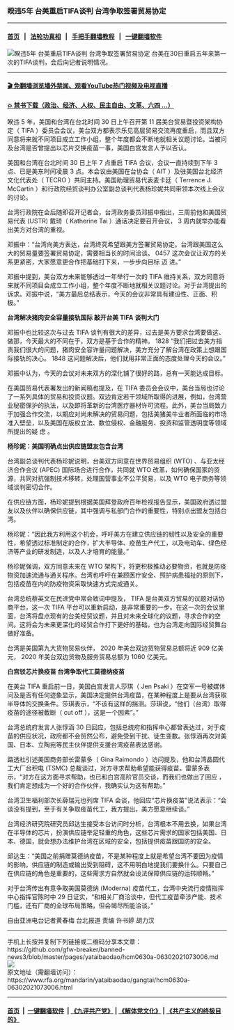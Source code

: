 ### 睽违5年 台美重启TIFA谈判 台湾争取签署贸易协定
------------------------

#### [首页](https://github.com/gfw-breaker/banned-news3/blob/master/README.md) &nbsp;&nbsp;|&nbsp;&nbsp; [法轮功真相](https://github.com/begood0513/basic/blob/master/README.md)  &nbsp;&nbsp;|&nbsp;&nbsp; [手把手翻墙教程](https://github.com/gfw-breaker/guides/wiki)  &nbsp;&nbsp;|&nbsp;&nbsp; [一键翻墙软件](https://github.com/gfw-breaker/nogfw/blob/master/README.md)  



<div id="headerimg">
 <img alt="睽违5年 台美重启TIFA谈判 台湾争取签署贸易协定" src="https://www.rfa.org/mandarin/yataibaodao/gangtai/hcm0630a-06302021073006.html/@@images/5f3cf900-7a32-4e97-950b-30610dafde04.jpeg" title="睽违5年 台美重启TIFA谈判 台湾争取签署贸易协定"/>
 <span class="lead_image_caption">
  台美在30日重启五年来第一次的TIFA谈判，会后向记者说明情况。
 </span>
 <!-- zoomattribute -->
</div>

<hr/>


#### [ 🎬  免翻墙浏览墙外禁闻、观看YouTube热门视频及电视直播](https://github.com/gfw-breaker/HelloWorld)

#### [ 💥  禁书下载（政治、经济、人权、民主自由、文革、六四 ...）](https://github.com/gfw-breaker/books/blob/master/README.md)

<div id="storytext">
 <p class="p1">
  睽违
  <span class="s2">
   5
  </span>
  年，美国和台湾在台北时间
  <span class="s2">
   30
  </span>
  日上午召开第
  <span class="s2">
   11
  </span>
  届美台贸易暨投资架构协定（
  <span class="s2">
   TIFA
  </span>
  ）委员会会议，美台双方都表示乐见高层贸易交流再度重启，而且双方同意将来就不同项目成立工作小组，整个年度都会不断地就相关议题讨论。当被问及台湾是否曾提出以芯片交换疫苗一事，美国白宫发言人予以否认。
 </p>
 <p class="p1">
  美国和台湾在台北时间
  <span class="s2">
   30
  </span>
  日上午
  <span class="s2">
   7
  </span>
  点重启
  <span class="s2">
   TIFA
  </span>
  会议，会议一直持续到下午
  <span class="s2">
   3
  </span>
  点、已是美东时间凌晨
  <span class="s2">
   3
  </span>
  点。本会议由美国在台协会（
  <span class="s2">
   AIT
  </span>
  ）及驻美国台北经济文化代表处（
  <span class="s2">
   TECRO
  </span>
  ）共同主持。美国助理贸易代表麦卡廷（
  <span class="s2">
   Terrence J. McCartin
  </span>
  ）和行政院经贸谈判办公室副总谈判代表杨珍妮共同带领本次线上会议的讨论。
 </p>
 <p class="p1">
  台湾行政院在会后随即召开记者会，台湾政务委员邓振中指出，三周前他和美国贸易代表
  <span class="s2">
   (USTR)
  </span>
  戴琦（
  <span class="s2">
   Katherine Tai
  </span>
  ）通话决定要召开会议，
  <span class="s2">
   3
  </span>
  周内就举办能看出美方对台湾的重视。
 </p>
 <p class="p1">
  邓振中：“台湾向美方表达，台湾终究希望跟美方签署贸易协定。台湾跟美国这么大的贸易量要签署贸易协定，需要相当长的时间洽谈。
  <span class="s2">
   0457
  </span>
  这次会议让双方的关系更紧密，大家愿意更合作把基础打下来，一步步向目标
  <span class="s3">
   迈
  </span>
  进。”
 </p>
 <p class="p1">
  邓振中提到，美台双方未来能够透过一年举行一次的
  <span class="s2">
   TIFA
  </span>
  维持关系，双方同意将来就不同项目会成立工作小组，整个年度不断地就相关议题讨论。对于台湾提出的诉求。邓振中说，“美方最后总结表示，今天的会议非常具有建设性、正面、积极。”
 </p>
 <p class="p1">
  <strong>
   台湾解决猪肉安全容量接轨国际
   <span class="s1">
   </span>
   敲开台美
   <span class="s1">
    TIFA
   </span>
   谈判大门
  </strong>
 </p>
 <p class="p1">
  邓振中也比较这次与过去
  <span class="s2">
   TIFA
  </span>
  谈判有很大的差异，过去是美方要求台湾要做这、做那，今天最大的不同在于，双方是基于合作的精神。
  <span class="s2">
   1828
  </span>
  “我们把过去美方指责我们很大的问题，猪肉安全容许量问题解决，美方充分了解台湾在政策上想跟国际接轨的决心。
  <span class="s2">
   1848
  </span>
  这问题解决后，他们就用非常正面的态度处理今天的会议。”
 </p>
 <p class="p1">
  邓振中认为，今天的会议对未来双方的深化铺了很好的路，总有一天能达成目标。
 </p>
 <p class="p1">
  在美国贸易代表署发出的新闻稿也提及，在
  <span class="s2">
   TIFA
  </span>
  委员会会议中，美台当局也讨论了一系列具体的贸易和投资议题。双边肯定若干领域所取得的进展，例如，台湾营业秘密保护的执法，以及即将革新的台湾医疗器材许可流程。此外，美台当局致力于加强合作交流，以期应对尚未解决的贸易问题，包括美猪美牛业者所面临的市场准入壁垒，以及美国在版权立法、数位侵权、金融服务、投资和监管透明度等领域所提出的疑
  <span class="s3">
   虑
  </span>
  。
  <span class="s2">
  </span>
 </p>
 <p class="p1">
  <strong>
   杨珍妮：美国明确点出供应链盟友包含台湾
  </strong>
 </p>
 <p class="p1">
  台湾副总谈判代表杨珍妮说明，台美双方同意在世界贸易组织
  <span class="s2">
   (WTO)
  </span>
  、与亚太经济合作会议
  <span class="s2">
   (APEC)
  </span>
  国际场合进行合作，共同就
  <span class="s2">
   WTO
  </span>
  改革，如何确保国家的资源，共同对抗强制技术移转，处理国营事业不公平贸易，以及
  <span class="s2">
   WTO
  </span>
  电子商务等领域谈判密切合作。
 </p>
 <p class="p1">
  在供应链方面，杨珍妮提到根据美国拜登政府百年检视报告显示，美国政府透过盟友以及伙伴以确保供应链，其中强调与私部门合作的重要性，特别点出盟友包括台湾。
 </p>
 <p class="p1">
  杨珍妮：“因此我方利用这个机会，呼吁美方在建立供应链的韧性以及安全的重要性，希望透过标准制定的合作，扩大半导体、疫苗生产代工，以及电动车、绿色经济等产业的研发制造，以及人才培育的能量。”
 </p>
 <p class="p1">
  杨珍妮强调，双方同意未来在
  <span class="s2">
   WTO
  </span>
  架构下，将更积极推动必要物资，也就是防疫物资加速流通与通关程序。台湾也呼吁在兼顾医疗安全、照护病患福祉的原则下，包括疫苗在内的防疫物资采取快速方式完成通关。
 </p>
 <p class="p1">
  台湾总统蔡英文在民进党中常会致词中提及，
  <span class="s2">
   TIFA
  </span>
  是台美双方贸易的议题对话协商平台，这一次
  <span class="s2">
   TIFA
  </span>
  平台可以重新启动，是非常重要的一步。在这一次的会议里面，台湾将盘点现有的台美经贸议题，并且对未来全球化的议题，寻求合作的空间。这将会为未来更深化的经贸合作打下更好的基础，也为台湾走向国际经贸舞台做好准备。
 </p>
 <p class="p1">
  台湾是美国第九大货物贸易伙伴，
  <span class="s2">
   2020
  </span>
  年美台双边货物贸易总额将近
  <span class="s2">
   909
  </span>
  亿美元，
  <span class="s2">
   2020
  </span>
  年美台双边货物及服务贸易总额为
  <span class="s2">
   1060
  </span>
  亿美元。
  <span class="s2">
  </span>
 </p>
 <p class="p1">
  <strong>
   白宫驳芯片换疫苗
   <span class="s1">
   </span>
   台湾争取代工莫德纳疫苗
  </strong>
 </p>
 <p class="p1">
  在美台
  <span class="s2">
   TIFA
  </span>
  重启前一日，美国白宫发言人莎琪（
  <span class="s2">
   Jen Psaki
  </span>
  ）在空军一号被媒体问及是否有任何迹象显示，美国决定提供台湾疫苗，在某种程度上是要从台湾获取半导体的交换条件。莎琪表示，“不该有这样的揣测。莎琪说，“他们（台湾）取得疫苗的途径被截断（
  <span class="s2">
   cut off
  </span>
  ），这是一个因素”。”
 </p>
 <p class="p1">
  台湾总统府发言人张惇涵
  <span class="s2">
   30
  </span>
  日回应，包括总统府和指挥中心都曾表达过，对于疫苗的供应状况，政府都不会贸然公布，避免受到干扰、徒生变数。张惇涵再次对美国、日本、立陶宛等民主伙伴提供支援台湾疫苗表达感谢。
 </p>
 <p class="p1">
  路透社引述美国商务部长雷蒙多（
  <span class="s2">
   Gina Raimondo
  </span>
  ）访问提及，他和台湾晶圆代工大厂台积电
  <span class="s2">
   (TSMC)
  </span>
  总裁谈过，对方寻求帮助希望能获得疫苗。雷蒙多表示，“对方在这方面寻求帮助，也已和白宫高阶官员交谈，而我们也做出了回应
  <span class="s2">
  </span>
  ，我们肯定想成为一个好的合作伙伴，我确实认为这有帮助。”
 </p>
 <p class="p1">
  台湾卫生福利部次长薛瑞元也列席
  <span class="s2">
   TIFA
  </span>
  会谈，他回应“芯片换疫苗”说法表示：“会谈没有提到，至于有关争取疫苗代工，我方提出，美方愿意继续谈。”
 </p>
 <p class="p1">
  台湾经济研究院研究员邱达生接受本台访问时分析，台湾根本不用去换，如果台湾在半导体的芯片，扮演供应链举足轻重的角色，这些芯片需求的国家包括美国、日本、德国，就会想办法维护台湾在区域的安全，包括提供疫苗跟国防的安全。
 </p>
 <p class="p1">
  邱达生：“美国之前捐赠莫德纳疫苗，不是某种程度上就是希望台湾不要因为疫情的影响，供应链的制造或输出受到阻碍，这不用明白地提我们要换什么。只要自己在供应链的角色是重要的，这些需求方自然就会设法保障供应链的运转顺畅。”
 </p>
 <p class="p1">
  对于台湾传出有意争取美国莫德纳
  <span class="s2">
   (Moderna)
  </span>
  疫苗代工，台湾中央流行疫情指挥中心指挥官陈时中
  <span class="s2">
   29
  </span>
  日证实，“和相关厂商洽谈中，但代工疫苗牵涉产能、技术门槛，还有厂商的全球布局策略，但会竭尽所能洽谈。”
 </p>
 <p class="p2">
 </p>
 <p class="p3">
  自由亚洲电台记者黄春梅
  <span class="s2">
  </span>
  台北报道
  <span class="s4">
  </span>
  责编
  <span class="s4">
  </span>
  许书婷
  <span class="s4">
  </span>
  胡力汉
 </p>
</div>

<hr/>
手机上长按并复制下列链接或二维码分享本文章：<br/>
https://github.com/gfw-breaker/banned-news3/blob/master/pages/yataibaodao/hcm0630a-06302021073006.md <br/>
<a href='https://github.com/gfw-breaker/banned-news3/blob/master/pages/yataibaodao/hcm0630a-06302021073006.md'><img src='https://github.com/gfw-breaker/banned-news3/blob/master/pages/yataibaodao/hcm0630a-06302021073006.md.png'/></a> <br/>
原文地址（需翻墙访问）：https://www.rfa.org/mandarin/yataibaodao/gangtai/hcm0630a-06302021073006.html


------------------------
#### [首页](https://github.com/gfw-breaker/banned-news3/blob/master/README.md) &nbsp;|&nbsp; [一键翻墙软件](https://github.com/gfw-breaker/nogfw/blob/master/README.md) &nbsp;| [《九评共产党》](https://github.com/gfw-breaker/9ping.md/blob/master/README.md#九评之一评共产党是什么) | [《解体党文化》](https://github.com/gfw-breaker/jtdwh.md/blob/master/README.md) | [《共产主义的终极目的》](https://github.com/gfw-breaker/gczydzjmd.md/blob/master/README.md)


<img src='http://gfw-breaker.win/banned-news3/pages/yataibaodao/hcm0630a-06302021073006.md' width='0px' height='0px'/>